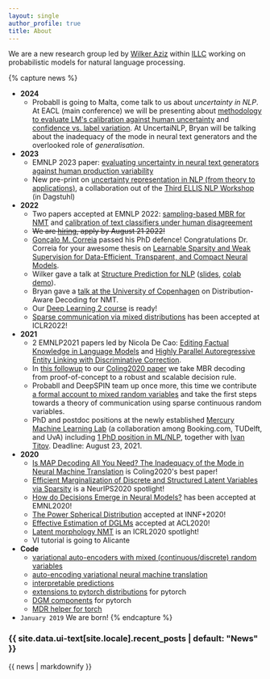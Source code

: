 ```yaml
---
layout: single
author_profile: true
title: About
---
```


We are a new research group led by [Wilker Aziz](http://wilkeraziz.github.io) within [ILLC](http://www.illc.uva.nl) working on probabilistic models for natural language processing. 


{% capture news %}
* **2024**
  * Probabll is going to Malta, come talk to us about _uncertainty in NLP_. At EACL (main conference) we will be presenting about [methodology to evaluate LM's calibration against human uncertainty]() and [confidence vs. label variation](). At UncertaiNLP, Bryan will be talking about the inadequacy of the mode in neural text generators and the overlooked role of _generalisation_.
* **2023**
  * EMNLP 2023 paper: [evaluating uncertainty in neural text generators against human production variability](https://arxiv.org/abs/2305.11707)
  * New pre-print on [uncertainty representation in NLP (from theory to applications)](https://arxiv.org/abs/2305.11707), a collaboration out of the [Third ELLIS NLP Workshop](https://www.dagstuhl.de/en/seminars/seminar-calendar/seminar-details/22474) (in Dagstuhl)
* **2022**
  * Two papers accepted at EMNLP 2022: [sampling-based MBR for NMT](https://arxiv.org/abs/2108.04718) and [calibration of text classifiers under human disagreement](https://arxiv.org/abs/2210.16133)
  * ~~We are [hiring](/jobs/), apply by August 21 2022!~~
  * [Gonçalo M. Correia](https://www.goncalomcorreia.com) passed his PhD defence! Congratulations Dr. Correia for your awesome thesis on [Learnable Sparsity and Weak Supervision for Data-Efficient, Transparent, and Compact Neural Models]().
  * Wilker gave a talk at [Structure Prediction for NLP](http://structuredprediction.github.io/SPNLP22) ([slides](https://probabll.github.io/slides/spnlp2022.pdf), [colab demo](https://colab.research.google.com/github/probabll/demo-mbr-nmt/blob/main/German-English.ipynb)).
  * Bryan gave a [talk at the University of Copenhagen](https://ai.ku.dk/events/ai-seminar-by-bryan-eikema/) on Distribution-Aware Decoding for NMT.
  * Our [Deep Learning 2 course](https://uvadl2c.github.io) is ready!
  * [Sparse communication via mixed distributions](https://arxiv.org/pdf/2108.02658.pdf) has been accepted at ICLR2022!
* **2021**
  * 2 EMNLP2021 papers led by Nicola De Cao: [Editing Factual Knowledge in Language Models](https://arxiv.org/abs/2104.08164) and [Highly Parallel Autoregressive Entity Linking with Discriminative Correction]().
  * In [this followup](https://arxiv.org/abs/2108.04718) to our [Coling2020 paper](https://www.aclweb.org/anthology/2020.coling-main.398/) we take MBR decoding from proof-of-concept to a robust and scalable decision rule.
  * Probabll and DeepSPIN team up once more, this time we contribute [a formal account to mixed random variables](https://arxiv.org/abs/2108.02658) and take the first steps towards a theory of communication using sparse continuous random variables.
   * PhD and postdoc positions at the newly established [Mercury Machine Learning Lab](https://icai.ai/mercury-machine-learning-lab/) (a collaboration among Booking.com, TUDelft, and UvA) including [1 PhD position in ML/NLP](https://www.uva.nl/en/content/vacancies/2021/07/21-579-phd-4-and-postdoc-1-position-in-machine-learning.html?origin=FpX8Wqb2Sua7FLtTRS6KDw&cb), together with [Ivan Titov](http://ivan-titov.org). Deadline: August 23, 2021.
* **2020**
    * [Is MAP Decoding All You Need? The Inadequacy of the Mode in Neural Machine Translation](https://www.aclweb.org/anthology/2020.coling-main.398/) is Coling2020's best paper!
    * [Efficient Marginalization of Discrete and Structured Latent Variables via Sparsity](https://papers.nips.cc/paper/2020/hash/887caadc3642e304ede659b734f79b00-Abstract.html) is a NeurIPS2020 spotlight!
    * [How do Decisions Emerge in Neural Models?](https://www.aclweb.org/anthology/2020.emnlp-main.262/) has been accepted at EMNL2020!
    * [The Power Spherical Distribution](https://arxiv.org/pdf/2006.04437.pdf) accepted at INNF+2020!
    * [Effective Estimation of DGLMs](https://www.aclweb.org/anthology/2020.acl-main.646.pdf) accepted at ACL2020!
    * [Latent morphology NMT](https://openreview.net/forum?id=BJxSI1SKDH) is an ICRL2020 spotlight!
    * VI tutorial is going to Alicante
* **Code** 
    * [variational auto-encoders with mixed (continuous/discrete) random variables](https://github.com/probabll/mixed-rv-vae)
    * [auto-encoding variational neural machine translation](https://github.com/Roxot/AEVNMT.pt)
    * [interpretable predictions](https://github.com/bastings/interpretable_predictions)
    * [extensions to pytorch distributions](https://github.com/probabll/dists.pt) for pytorch
    * [DGM components](https://github.com/probabll/dgm.pt) for pytorch
    * [MDR helper for torch](https://github.com/EelcovdW/pytorch-constrained-opt)
* `January 2019` We are born!
{% endcapture %}

<h3 class="archive__subtitle">{{ site.data.ui-text[site.locale].recent_posts | default: "News" }}</h3>
<div class="notice--info">{{ news | markdownify }}</div>
